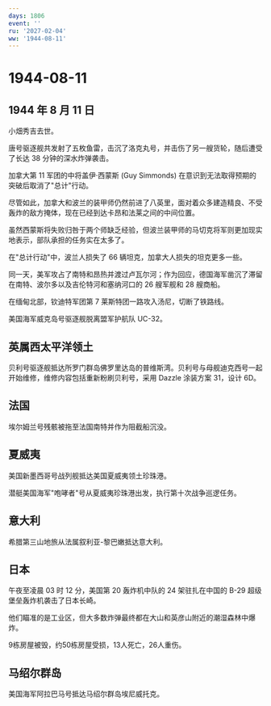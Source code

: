 ```yaml
---
days: 1806
event: ''
ru: '2027-02-04'
ww: '1944-08-11'
---
```


# 1944-08-11

## 1944 年 8 月 11 日

小畑秀吉去世。

唐号驱逐舰共发射了五枚鱼雷，击沉了洛克丸号，并击伤了另一艘货轮，随后遭受了长达
38 分钟的深水炸弹袭击。

加拿大第 11 军团的中将盖伊·西蒙斯 (Guy Simmonds)
在意识到无法取得预期的突破后取消了"总计"行动。

尽管如此，加拿大和波兰的装甲师仍然前进了八英里，面对着众多建造精良、不受轰炸的敌方掩体，现在已经到达卡昂和法莱之间的中间位置。

虽然西蒙斯将失败归咎于两个师缺乏经验，但波兰装甲师的马切克将军则更加现实地表示，部队承担的任务实在太多了。

在"总计行动"中，波兰人损失了 66 辆坦克，加拿大人损失的坦克更多一些。

同一天，美军攻占了南特和昂热并渡过卢瓦尔河；作为回应，德国海军凿沉了滞留在南特、波尔多以及吉伦特河和塞纳河口的
26 艘军舰和 28 艘商船。

在缅甸北部，钦迪特军团第 7 莱斯特团一路攻入汤尼，切断了铁路线。

美国海军威克岛号驱逐舰脱离盟军护航队 UC-32。

## 英属西太平洋领土

贝利号驱逐舰抵达所罗门群岛佛罗里达岛的普维斯湾。贝利号与母舰迪克西号一起开始维修，维修内容包括重新粉刷贝利号，采用
Dazzle 涂装方案 31，设计 6D。

## 法国

埃尔姆兰号残骸被拖至法国南特并作为阻截船沉没。

## 夏威夷

美国新墨西哥号战列舰抵达美国夏威夷领土珍珠港。

潜艇美国海军"咆哮者"号从夏威夷珍珠港出发，执行第十次战争巡逻任务。

## 意大利

希腊第三山地旅从法属叙利亚-黎巴嫩抵达意大利。

## 日本

午夜至凌晨 03 时 12 分，美国第 20 轰炸机中队的 24 架驻扎在中国的 B-29
超级堡垒轰炸机袭击了日本长崎。

他们瞄准的是工业区，但大多数炸弹最终都在大山和英彦山附近的潮湿森林中爆炸。

9栋房屋被毁，约50栋房屋受损，13人死亡，26人重伤。

## 马绍尔群岛

美国海军阿拉巴马号抵达马绍尔群岛埃尼威托克。